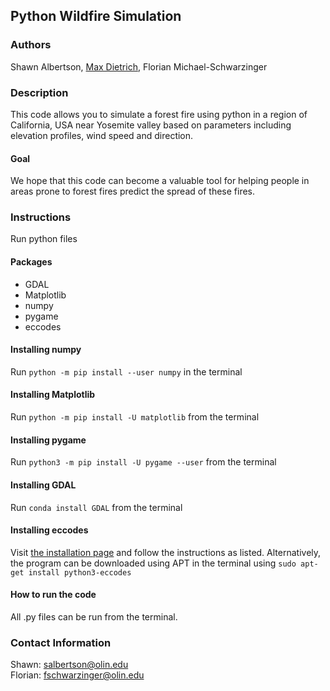 ## Python Wildfire Simulation

### Authors
Shawn Albertson, [Max Dietrich](https://github.com/maxcdietrich), Florian Michael-Schwarzinger

### Description
This code allows you to simulate a forest fire using python in a region of California, USA near Yosemite valley based on parameters including elevation profiles, wind speed and direction.

#### Goal
We hope that this code can become a valuable tool for helping people in areas prone to forest fires predict the spread of these fires.

### Instructions
Run python files

#### Packages
- GDAL
- Matplotlib
- numpy
- pygame
- eccodes

#### Installing numpy
Run `python -m pip install --user numpy` in the terminal

#### Installing Matplotlib
Run `python -m pip install -U matplotlib` from the terminal

#### Installing pygame
Run `python3 -m pip install -U pygame --user` from the terminal

#### Installing GDAL
Run `conda install GDAL` from the terminal

#### Installing eccodes
Visit [the installation page](https://confluence.ecmwf.int//display/ECC/ecCodes+installation) and follow the instructions as listed. Alternatively, the program can be downloaded using APT in the terminal using `sudo apt-get install python3-eccodes`

#### How to run the code
All .py files can be run from the terminal.

### Contact Information
Shawn: salbertson@olin.edu<br />
Florian: fschwarzinger@olin.edu
